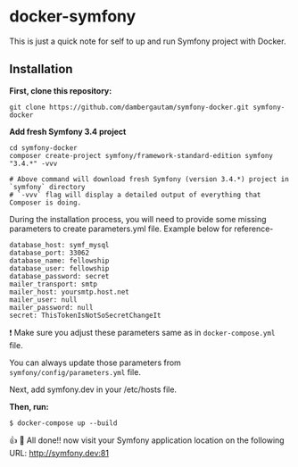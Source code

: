 # docker-symfony

This is just a quick note for self to up and run Symfony project with Docker.

## Installation

**First, clone this repository:**

```
git clone https://github.com/dambergautam/symfony-docker.git symfony-docker
```

**Add fresh Symfony 3.4 project**

```
cd symfony-docker
composer create-project symfony/framework-standard-edition symfony "3.4.*" -vvv

# Above command will download fresh Symfony (version 3.4.*) project in `symfony` directory
# `-vvv` flag will display a detailed output of everything that Composer is doing.
```

During the installation process, you will need to provide some missing parameters
to create parameters.yml file. Example below for reference-

```
database_host: symf_mysql
database_port: 33062
database_name: fellowship
database_user: fellowship
database_password: secret
mailer_transport: smtp
mailer_host: yoursmtp.host.net
mailer_user: null
mailer_password: null
secret: ThisTokenIsNotSoSecretChangeIt
```

:exclamation: Make sure you adjust these parameters same as in `docker-compose.yml` file.

You can always update those parameters from `symfony/config/parameters.yml` file.

Next, add symfony.dev in your /etc/hosts file.

**Then, run:**

```
$ docker-compose up --build
```

:+1: :muscle: All done!! now visit your Symfony application location on the following URL: http://symfony.dev:81

